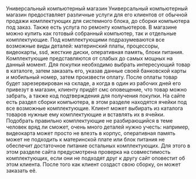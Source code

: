 Универсальный компьютерный магазин
Универсальный компьютерный магазин предоставляет различные услуги для его клиентов от обычной продажи комплектующих для системного блока, до сборки компьютера под заказ. Также есть услуга по ремонту компьютеров.
В магазине можно купить как готовый собранный компьютер, так и отдельные комплектующие. Под комплектующими подразумеваются все возможные виды деталей: материнский платы, процессоры, видеокарты, ssd, жесткие диски, оперативная память, блоки питания. Комплектующие представляются от слабых до самых мощных на данный момент. Для покупки необходимо выбрать интересующий товар в каталоге, затем заказать его, указав данные своей банковской карты и мобильный номер, затем произвести оплату. После оплаты товар будет зарезервирован на складе, а когда в один из рабочих дней его привезут в магазин, клиенту придёт смс оповещение, что товар можно забрать, а также код подтверждения для получения покупки. 
На сайте есть раздел сборки компьютера, в этом разделе находятся ячейки под все возможные комплектующие. Клиент может выбирать из каталога товаров нужные ему комплектующие и вставлять их в ячейки. Подобрать правильно комплектующие не разбирающийся в теме человек вряд ли сможет, очень много деталей нужно учесть: например, видеокарта может просто не влезть в корпус, оперативная память может не подходить к материнской плате или блок питания не обеспечит достаточное питание остальных комплектующих. Для этого в этом разделе сайта предусмотрена проверка на совместимость комплектующих, если они не подходят друг к другу сайт оповестит об этом клиента. После того как клиент создаст свою сборку, он может заказать её. 

